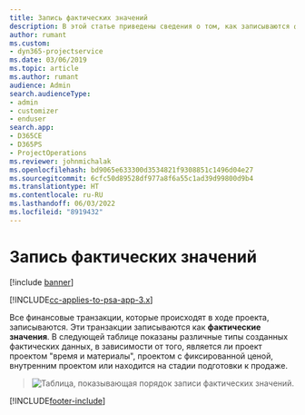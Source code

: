 ```yaml
---
title: Запись фактических значений
description: В этой статье приведены сведения о том, как записываются фактические значения.
author: rumant
ms.custom:
- dyn365-projectservice
ms.date: 03/06/2019
ms.topic: article
ms.author: rumant
audience: Admin
search.audienceType:
- admin
- customizer
- enduser
search.app:
- D365CE
- D365PS
- ProjectOperations
ms.reviewer: johnmichalak
ms.openlocfilehash: bd9065e633300d3534821f9308851c1496d04e27
ms.sourcegitcommit: 6cfc50d89528df977a8f6a55c1ad39d99800d9b4
ms.translationtype: HT
ms.contentlocale: ru-RU
ms.lasthandoff: 06/03/2022
ms.locfileid: "8919432"
---
```

# <a name="recording-actuals"></a>Запись фактических значений 

[!include [banner](../includes/psa-now-project-operations.md)]

[!INCLUDE[cc-applies-to-psa-app-3.x](../includes/cc-applies-to-psa-app-3x.md)]

Все финансовые транзакции, которые происходят в ходе проекта, записываются. Эти транзакции записываются как **фактические значения**. В следующей таблице показаны различные типы созданных фактических данных, в зависимости от того, является ли проект проектом "время и материалы", проектом с фиксированной ценой, внутренним проектом или находится на стадии подготовки к продаже.

> ![Таблица, показывающая порядок записи фактических значений.](media/advanced-table2.png)


[!INCLUDE[footer-include](../includes/footer-banner.md)]
